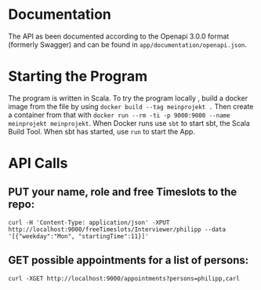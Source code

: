 # Documentation

The API as been documented according to the Openapi 3.0.0 format (formerly Swagger) and can be found in `app/documentation/openapi.json`. 

# Starting the Program

The program is written in Scala. To try the program locally , build a docker image from the file by using `docker build --tag meinprojekt .` Then create a container from that with `docker run --rm -ti -p 9000:9000 --name meinprojekt meinprojekt`. When Docker runs use `sbt` to start sbt, the Scala Build Tool. When sbt has started, use `run` to start the App.

# API Calls

## PUT your name, role and free Timeslots to the repo:

   `curl -H 'Content-Type: application/json' -XPUT http://localhost:9000/freeTimeslots/Interviewer/philipp --data '[{"weekday":"Mon", "startingTime":11}]'`

## GET possible appointments for a list of persons:

   `curl -XGET http://localhost:9000/appointments?persons=philipp,carl`
